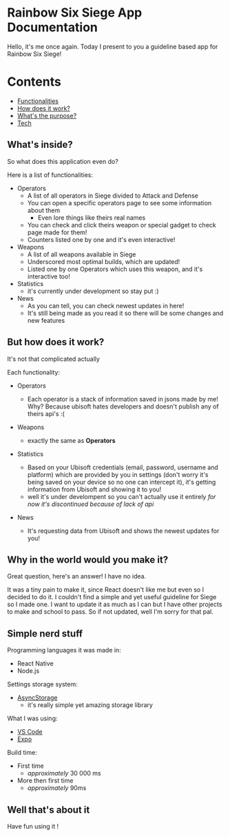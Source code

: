 # Rainbow Six Siege App Documentation
Hello, it's me once again. Today I present to you a guideline based app for Rainbow Six Siege!

# Contents
- [Functionalities](#whats-inside)
- [How does it work?](#but-how-does-it-work)
- [What's the purpose?](#why-in-the-world-would-you-make-it)
- [Tech](#simple-nerd-stuff)

## What's inside?
So what does this application even do?

Here is a list of functionalities:
- Operators
  - A list of all operators in Siege divided to Attack and Defense
  - You can open a specific operators page to see some information about them
	  - Even lore things like theirs real names
  - You can check and click theirs weapon or special gadget to check page made for them!
  - Counters listed one by one and it's even interactive!
- Weapons
	- A list of all weapons available in Siege
	- Underscored most optimal builds, which are updated!
	- Listed one by one Operators which uses this weapon, and it's interactive too!
- Statistics
	- it's currently under development so stay put :)
- News
	- As you can tell, you can check newest updates in here!
	- It's still being made as you read it so there will be some changes and new features

## But how does it work?
It's not that complicated actually

Each functionality:
- Operators
	- Each operator is a stack of information saved in jsons made by me! Why? Because ubisoft hates developers and doesn't publish any of theirs api's :(
- Weapons
	- exactly the same as **Operators**

- Statistics
	- Based on your Ubisoft credentials (email, password, username and platform) which are provided by you in settings (don't worry it's being saved on your device so no one can intercept it), it's getting information from Ubisoft and showing it to you!
	- well it's under develompent so you can't actually use it entirely
      _for now it's discontinued because of lack of api_

- News
	- It's requesting data from Ubisoft and shows the newest updates for you!

## Why in the world would you make it?
Great question, here's an answer!
I have no idea.

It was a tiny pain to make it, since React doesn't like me but even so I decided to do it.
I couldn't find a simple and yet useful guideline for Siege so I made one.
I want to update it as much as I can but I have other projects to make and school to pass.
So if not updated, well I'm sorry for that pal.

## Simple nerd stuff
Programming languages it was made in:
- React Native
- Node.js

Settings storage system:
- [AsyncStorage](https://reactnative.dev/docs/asyncstorage) 
	- it's really simple yet amazing storage library

What I was using:
- [VS Code](https://code.visualstudio.com/)
- [Expo](https://expo.dev/)

Build time:
- First time
	- _approximately_ 30 000 ms
- More then first time
	- _approximately_ 90ms

## Well that's about it
Have fun using it !
